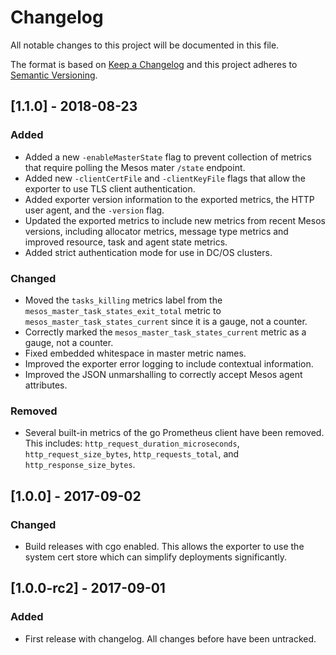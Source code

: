 # Changelog
All notable changes to this project will be documented in this file.

The format is based on [Keep a Changelog](http://keepachangelog.com/en/1.0.0/)
and this project adheres to [Semantic Versioning](http://semver.org/spec/v2.0.0.html).


## [1.1.0] - 2018-08-23
### Added
- Added a new `-enableMasterState` flag to prevent collection of metrics that
  require polling the Mesos mater `/state` endpoint.
- Added new `-clientCertFile` and `-clientKeyFile` flags that allow the
  exporter to use TLS client authentication.
- Added exporter version information to the exported metrics, the HTTP user
  agent, and the `-version` flag.
- Updated the exported metrics to include new metrics from recent
  Mesos versions, including allocator metrics, message type metrics and
  improved resource, task and agent state metrics.
- Added strict authentication mode for use in DC/OS clusters.

### Changed
- Moved the `tasks_killing` metrics label from the `mesos_master_task_states_exit_total`
  metric to `mesos_master_task_states_current` since it is a gauge, not a counter.
- Correctly marked the `mesos_master_task_states_current` metric as a gauge,
  not a counter.
- Fixed embedded whitespace in master metric names.
- Improved the exporter error logging to include contextual information.
- Improved the JSON unmarshalling to correctly accept Mesos agent attributes.

### Removed
- Several built-in metrics of the go Prometheus client have been removed. This includes:
  `http_request_duration_microseconds`, `http_request_size_bytes`, `http_requests_total`,
  and `http_response_size_bytes`.

## [1.0.0] - 2017-09-02
### Changed
- Build releases with cgo enabled. This allows the exporter to use the system cert store
  which can simplify deployments significantly.

## [1.0.0-rc2] - 2017-09-01
### Added
- First release with changelog. All changes before have been untracked.
